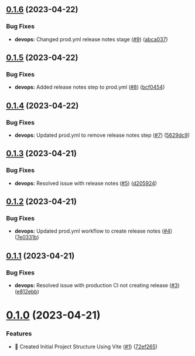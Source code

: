 ## [0.1.6](https://github.com/chalharb/loganharber/compare/v0.1.5...v0.1.6) (2023-04-22)


### Bug Fixes

* **devops:** Changed prod.yml release notes stage ([#9](https://github.com/chalharb/loganharber/issues/9)) ([abca037](https://github.com/chalharb/loganharber/commit/abca0376be2876364a6a3288f1c2199b59e37c37))



## [0.1.5](https://github.com/chalharb/loganharber/compare/v0.1.4...v0.1.5) (2023-04-22)


### Bug Fixes

* **devops:** Added release notes step to prod.yml ([#8](https://github.com/chalharb/loganharber/issues/8)) ([bcf0454](https://github.com/chalharb/loganharber/commit/bcf0454690f37c9de28914eb8ac50cb2650639ad))



## [0.1.4](https://github.com/chalharb/loganharber/compare/v0.1.3...v0.1.4) (2023-04-22)


### Bug Fixes

* **devops:** Updated prod.yml to remove release notes step ([#7](https://github.com/chalharb/loganharber/issues/7)) ([5629dc9](https://github.com/chalharb/loganharber/commit/5629dc917de65fb3bc6dee3300e56c9fd38265ba))



## [0.1.3](https://github.com/chalharb/loganharber/compare/v0.1.2...v0.1.3) (2023-04-21)


### Bug Fixes

* **devops:** Resolved issue with release notes ([#5](https://github.com/chalharb/loganharber/issues/5)) ([d205924](https://github.com/chalharb/loganharber/commit/d20592433f5554813ba2410fa22be568e4007d5e))



## [0.1.2](https://github.com/chalharb/loganharber/compare/v0.1.1...v0.1.2) (2023-04-21)


### Bug Fixes

* **devops:** Updated prod.yml workflow to create release notes ([#4](https://github.com/chalharb/loganharber/issues/4)) ([7e0331b](https://github.com/chalharb/loganharber/commit/7e0331bbdd2b20eee3ec10e07ffa53fc76c69724))



## [0.1.1](https://github.com/chalharb/loganharber/compare/v0.1.0...v0.1.1) (2023-04-21)


### Bug Fixes

* **devops:** Resolved issue with production CI not creating release ([#3](https://github.com/chalharb/loganharber/issues/3)) ([e812ebb](https://github.com/chalharb/loganharber/commit/e812ebbe105b73355a5e08f7292f84c8cd1b8294))



# [0.1.0](https://github.com/chalharb/loganharber/compare/72ef265e2e510e4c3b590924eb1b22e2d12db206...v0.1.0) (2023-04-21)


### Features

* 🎉 Created Initial Project Structure Using Vite ([#1](https://github.com/chalharb/loganharber/issues/1)) ([72ef265](https://github.com/chalharb/loganharber/commit/72ef265e2e510e4c3b590924eb1b22e2d12db206))




